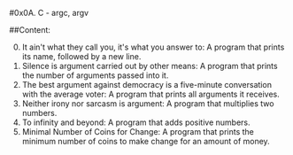 #0x0A. C - argc, argv

##Content:

0. It ain't what they call you, it's what you answer to: A program that prints its name, followed by a new line.
1. Silence is argument carried out by other means: A program that prints the number of arguments passed into it.
2. The best argument against democracy is a five-minute conversation with the average voter: A program that prints all arguments it receives.
3. Neither irony nor sarcasm is argument: A program that multiplies two numbers.
4. To infinity and beyond: A program that adds positive numbers.
5. Minimal Number of Coins for Change: A program that prints the minimum number of coins to make change for an amount of money.
